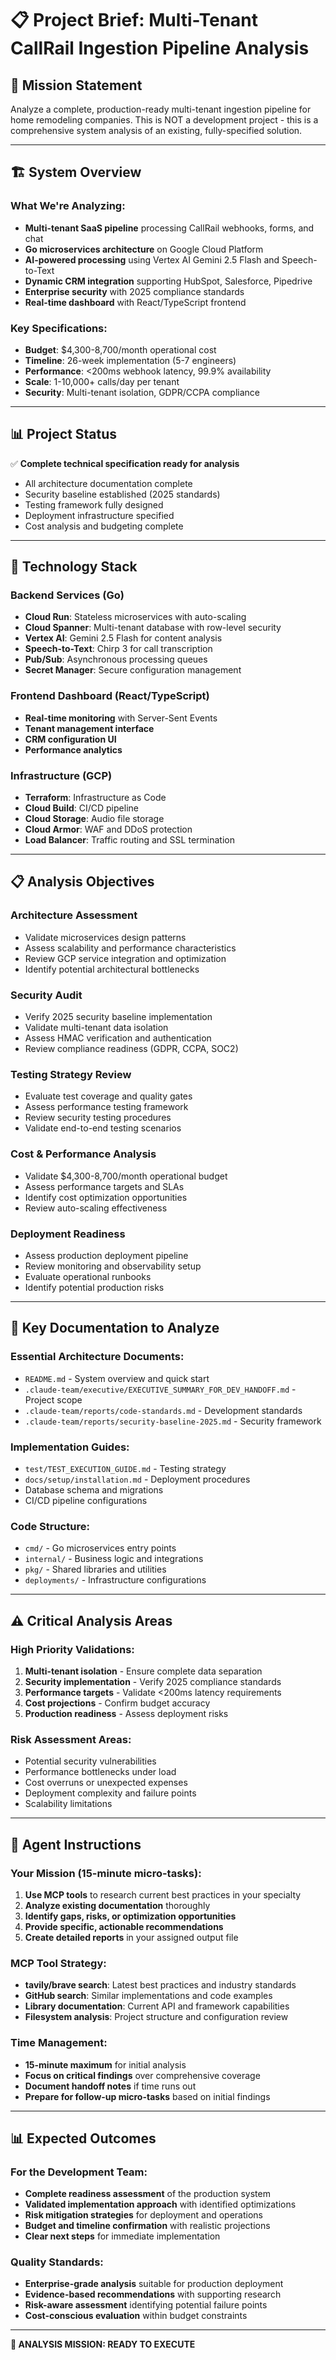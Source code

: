 # 📋 Project Brief: Multi-Tenant CallRail Ingestion Pipeline Analysis

## **🎯 Mission Statement**
Analyze a complete, production-ready multi-tenant ingestion pipeline for home remodeling companies. This is NOT a development project - this is a comprehensive system analysis of an existing, fully-specified solution.

---

## **🏗️ System Overview**

### **What We're Analyzing:**
- **Multi-tenant SaaS pipeline** processing CallRail webhooks, forms, and chat
- **Go microservices architecture** on Google Cloud Platform
- **AI-powered processing** using Vertex AI Gemini 2.5 Flash and Speech-to-Text
- **Dynamic CRM integration** supporting HubSpot, Salesforce, Pipedrive
- **Enterprise security** with 2025 compliance standards
- **Real-time dashboard** with React/TypeScript frontend

### **Key Specifications:**
- **Budget**: $4,300-8,700/month operational cost
- **Timeline**: 26-week implementation (5-7 engineers)
- **Performance**: <200ms webhook latency, 99.9% availability
- **Scale**: 1-10,000+ calls/day per tenant
- **Security**: Multi-tenant isolation, GDPR/CCPA compliance

---

## **📊 Project Status**
✅ **Complete technical specification ready for analysis**
- All architecture documentation complete
- Security baseline established (2025 standards)
- Testing framework fully designed
- Deployment infrastructure specified
- Cost analysis and budgeting complete

---

## **🔧 Technology Stack**

### **Backend Services (Go)**
- **Cloud Run**: Stateless microservices with auto-scaling
- **Cloud Spanner**: Multi-tenant database with row-level security
- **Vertex AI**: Gemini 2.5 Flash for content analysis
- **Speech-to-Text**: Chirp 3 for call transcription
- **Pub/Sub**: Asynchronous processing queues
- **Secret Manager**: Secure configuration management

### **Frontend Dashboard (React/TypeScript)**
- **Real-time monitoring** with Server-Sent Events
- **Tenant management interface**
- **CRM configuration UI**
- **Performance analytics**

### **Infrastructure (GCP)**
- **Terraform**: Infrastructure as Code
- **Cloud Build**: CI/CD pipeline
- **Cloud Storage**: Audio file storage
- **Cloud Armor**: WAF and DDoS protection
- **Load Balancer**: Traffic routing and SSL termination

---

## **📋 Analysis Objectives**

### **Architecture Assessment**
- Validate microservices design patterns
- Assess scalability and performance characteristics
- Review GCP service integration and optimization
- Identify potential architectural bottlenecks

### **Security Audit**
- Verify 2025 security baseline implementation
- Validate multi-tenant data isolation
- Assess HMAC verification and authentication
- Review compliance readiness (GDPR, CCPA, SOC2)

### **Testing Strategy Review**
- Evaluate test coverage and quality gates
- Assess performance testing framework
- Review security testing procedures
- Validate end-to-end testing scenarios

### **Cost & Performance Analysis**
- Validate $4,300-8,700/month operational budget
- Assess performance targets and SLAs
- Identify cost optimization opportunities
- Review auto-scaling effectiveness

### **Deployment Readiness**
- Assess production deployment pipeline
- Review monitoring and observability setup
- Evaluate operational runbooks
- Identify potential production risks

---

## **📁 Key Documentation to Analyze**

### **Essential Architecture Documents:**
- `README.md` - System overview and quick start
- `.claude-team/executive/EXECUTIVE_SUMMARY_FOR_DEV_HANDOFF.md` - Project scope
- `.claude-team/reports/code-standards.md` - Development standards
- `.claude-team/reports/security-baseline-2025.md` - Security framework

### **Implementation Guides:**
- `test/TEST_EXECUTION_GUIDE.md` - Testing strategy
- `docs/setup/installation.md` - Deployment procedures
- Database schema and migrations
- CI/CD pipeline configurations

### **Code Structure:**
- `cmd/` - Go microservices entry points
- `internal/` - Business logic and integrations
- `pkg/` - Shared libraries and utilities
- `deployments/` - Infrastructure configurations

---

## **⚠️ Critical Analysis Areas**

### **High Priority Validations:**
1. **Multi-tenant isolation** - Ensure complete data separation
2. **Security implementation** - Verify 2025 compliance standards
3. **Performance targets** - Validate <200ms latency requirements
4. **Cost projections** - Confirm budget accuracy
5. **Production readiness** - Assess deployment risks

### **Risk Assessment Areas:**
- Potential security vulnerabilities
- Performance bottlenecks under load
- Cost overruns or unexpected expenses
- Deployment complexity and failure points
- Scalability limitations

---

## **🎯 Agent Instructions**

### **Your Mission (15-minute micro-tasks):**
1. **Use MCP tools** to research current best practices in your specialty
2. **Analyze existing documentation** thoroughly
3. **Identify gaps, risks, or optimization opportunities**
4. **Provide specific, actionable recommendations**
5. **Create detailed reports** in your assigned output file

### **MCP Tool Strategy:**
- **tavily/brave search**: Latest best practices and industry standards
- **GitHub search**: Similar implementations and code examples
- **Library documentation**: Current API and framework capabilities
- **Filesystem analysis**: Project structure and configuration review

### **Time Management:**
- **15-minute maximum** for initial analysis
- **Focus on critical findings** over comprehensive coverage
- **Document handoff notes** if time runs out
- **Prepare for follow-up micro-tasks** based on initial findings

---

## **📊 Expected Outcomes**

### **For the Development Team:**
- **Complete readiness assessment** of the production system
- **Validated implementation approach** with identified optimizations
- **Risk mitigation strategies** for deployment and operations
- **Budget and timeline confirmation** with realistic projections
- **Clear next steps** for immediate implementation

### **Quality Standards:**
- **Enterprise-grade analysis** suitable for production deployment
- **Evidence-based recommendations** with supporting research
- **Risk-aware assessment** identifying potential failure points
- **Cost-conscious evaluation** within budget constraints

---

**🚀 ANALYSIS MISSION: READY TO EXECUTE**